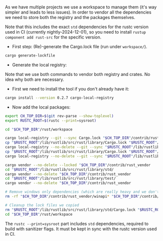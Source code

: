 As we have multiple projects we use a workspace to manage them (it's way simpler and leads to less issues). In order
to vendor all the dependencies we need to store both the registry and the packages themselves.

Note that this includes the exact `std` dependencies for the rustc version used in CI (currently nightly-2024-12-01),
so you need to install `rustup component add rust-src` for the specific version.

* First step: (Re)-generate the Cargo.lock file (run under `workspace/`).

```bash
cargo generate-lockfile
```

* Generate the local registry:

Note that we use both commands to vendor both registry and crates. No idea why both are necessary.

  * First we need to install the tool if you don't already have it:
```bash
cargo install --version 0.2.7 cargo-local-registry
```

  * Now add the local packages:

```bash
export CH_TOP_DIR=$(git rev-parse --show-toplevel)
export RUSTC_ROOT=$(rustc --print=sysroot)

cd "$CH_TOP_DIR"/rust/workspace

cargo local-registry --git --sync Cargo.lock "$CH_TOP_DIR"/contrib/rust_vendor
cp "$RUSTC_ROOT"/lib/rustlib/src/rust/library/Cargo.lock "$RUSTC_ROOT"/lib/rustlib/src/rust/library/std/
cargo local-registry --no-delete --git --sync "$RUSTC_ROOT"/lib/rustlib/src/rust/library/std/Cargo.lock "$CH_TOP_DIR"/contrib/rust_vendor
cp "$RUSTC_ROOT"/lib/rustlib/src/rust/library/Cargo.lock "$RUSTC_ROOT"/lib/rustlib/src/rust/library/test/
cargo local-registry --no-delete --git --sync "$RUSTC_ROOT"/lib/rustlib/src/rust/library/test/Cargo.lock "$CH_TOP_DIR"/contrib/rust_vendor

cargo vendor --no-delete --locked "$CH_TOP_DIR"/contrib/rust_vendor
cd "$RUSTC_ROOT"/lib/rustlib/src/rust/library/std/
cargo vendor --no-delete "$CH_TOP_DIR"/contrib/rust_vendor
cd "$RUSTC_ROOT"/lib/rustlib/src/rust/library/test/
cargo vendor --no-delete "$CH_TOP_DIR"/contrib/rust_vendor

# Remove windows only dependencies (which are really heavy and we don't want in the repo)
rm -rf "$CH_TOP_DIR"/contrib/rust_vendor/winapi* "$CH_TOP_DIR"/contrib/rust_vendor/windows*

# Cleanup the lock files we copied
rm "$RUSTC_ROOT"/lib/rustlib/src/rust/library/std/Cargo.lock "$RUSTC_ROOT"/lib/rustlib/src/rust/library/test/Cargo.lock
cd "$CH_TOP_DIR"/rust/workspace
```

The `rustc --print=sysroot` part includes `std` dependencies, required to build with sanitizer flags. It must be kept
in sync with the rustc version used in CI.
